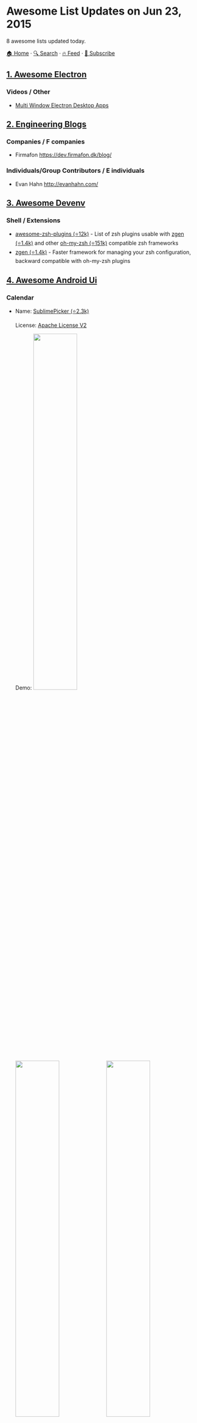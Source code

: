 # Awesome List Updates on Jun 23, 2015

8 awesome lists updated today.

[🏠 Home](/README.md) · [🔍 Search](https://www.trackawesomelist.com/search/) · [🔥 Feed](https://www.trackawesomelist.com/rss.xml) · [📮 Subscribe](https://trackawesomelist.us17.list-manage.com/subscribe?u=d2f0117aa829c83a63ec63c2f&id=36a103854c)



## [1. Awesome Electron](/content/sindresorhus/awesome-electron/README.md)

### Videos / Other

*   [Multi Window Electron Desktop Apps](https://www.youtube.com/watch?v=K-H2amwQ_pU)

## [2. Engineering Blogs](/content/kilimchoi/engineering-blogs/README.md)

### Companies / F companies

*   Firmafon <https://dev.firmafon.dk/blog/>

### Individuals/Group Contributors / E individuals

*   Evan Hahn <http://evanhahn.com/>

## [3. Awesome Devenv](/content/jondot/awesome-devenv/README.md)

### Shell / Extensions

*   [awesome-zsh-plugins (⭐12k)](https://github.com/unixorn/awesome-zsh-plugins) - List of zsh plugins usable with [zgen (⭐1.4k)](https://github.com/tarjoilija/zgen) and other [oh-my-zsh (⭐151k)](https://github.com/robbyrussell/oh-my-zsh/) compatible zsh frameworks
*   [zgen (⭐1.4k)](https://github.com/tarjoilija/zgen) - Faster framework for managing your zsh configuration, backward compatible with oh-my-zsh plugins

## [4. Awesome Android Ui](/content/wasabeef/awesome-android-ui/README.md)

### Calendar

- Name: [SublimePicker (⭐2.3k)](https://github.com/vikramkakkar/SublimePicker)

  License: [Apache License V2](https://www.apache.org/licenses/LICENSE-2.0)

  Demo: <img src="https://github.com/wasabeef/awesome-android-ui/raw/master/art/sublimePicker_date.png" width="49%">  <img src="https://github.com/wasabeef/awesome-android-ui/raw/master/art/sublimePicker_time.png" width="49%"> <img src="https://github.com/wasabeef/awesome-android-ui/raw/master/art/sublimePicker_repeat.png" width="49%">


- Name: [MaterialDateTimePicker (⭐4.6k)](https://github.com/wdullaer/MaterialDateTimePicker)

  License: [Apache License V2](https://www.apache.org/licenses/LICENSE-2.0)

  Demo: <img src="https://github.com/wasabeef/awesome-android-ui/raw/master/art/MaterialDateTimePicker_date.png" width="49%">  <img src="https://github.com/wasabeef/awesome-android-ui/raw/master/art/MaterialDateTimePicker_time.png" width="49%">



## [5. Awesome Courses](/content/prakhar1989/awesome-courses/README.md)

### Courses / Systems

*   [6.828](http://pdos.csail.mit.edu/6.828/2014/) **Operating Systems** *MIT* <img src="https://assets-cdn.github.com/images/icons/emoji/unicode/1f4bb.png" width="20" height="20" alt="Assignments" title="Assignments" /> <img src="https://assets-cdn.github.com/images/icons/emoji/unicode/1f4dd.png" width="20" height="20" alt="Lecture Notes" title="Lecture Notes" />
    *   MIT's operating systems course focusing on the fundamentals of OS design including booting, memory management, environments, file systems, multitasking, and more. In a series of lab assignments, you will build JOS, an OS exokernel written in C.
    *   [Assignments](http://pdos.csail.mit.edu/6.828/2014/labguide.html)
    *   [Lectures](http://pdos.csail.mit.edu/6.828/2014/schedule.html)
    *   [Videos](http://pdos.csail.mit.edu/6.828/2011/schedule.html) Note: These are student recorded cam videos of the 2011 course. The videos  explain a lot of concepts required for the labs and assignments.

## [6. Awesome Swift](/content/matteocrippa/awesome-swift/README.md)

### UI / Barcode

*   [GaugeKit (⭐1k)](https://github.com/skywinder/GaugeKit) - Customizable gauges. Easy reproduce Apple's style gauges.

## [7. Awesome Flexbox](/content/afonsopacifer/awesome-flexbox/README.md)

### Books

*   [CSS3 Layout Modules 2nd Edition - Rachel Andrew](http://rachelandrew.co.uk/books/css3-layout-modules)

## [8. Awesome Ruby](/content/markets/awesome-ruby/README.md)

### Caching

*   [Second Level Cache (⭐393)](https://github.com/hooopo/second_level_cache) - Write-Through and Read-Through caching library for ActiveRecord 4.

---

- Prev: [Jun 24, 2015](/content/2015/06/24/README.md)
- Next: [Jun 22, 2015](/content/2015/06/22/README.md)